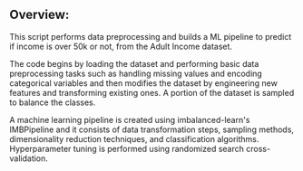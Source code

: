 ## Overview:

This script performs data preprocessing and builds a ML pipeline to predict if income is over 50k or not, from the Adult Income dataset.


The code begins by loading the dataset and performing basic data preprocessing tasks such as handling missing values and encoding categorical variables
and then modifies the dataset by engineering new features and transforming existing ones.
A portion of the dataset is sampled to balance the classes.

A machine learning pipeline is created using imbalanced-learn's IMBPipeline and it consists of data transformation steps, sampling methods,
dimensionality reduction techniques, and classification algorithms.
Hyperparameter tuning is performed using randomized search cross-validation.
